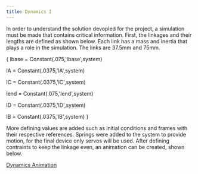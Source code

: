 ```yaml
---
title: Dynamics I
---
```


In order to understand the solution devopled for the project, a simulation must be made that contains critical information. First, the linkages and their lengths are defined as shown below. Each link has a mass and inertia that plays a role in the simulation. The links are 37.5mm and 75mm.

{
lbase = Constant(.075,'lbase',system)

lA = Constant(.0375,'lA',system)

lC = Constant(.0375,'lC',system)

lend = Constant(.075,'lend',system)

lD = Constant(.0375,'lD',system)

lB = Constant(.0375,'lB',system)
}

More defining values are added such as initial conditions and frames with their respective references. Springs were added to the system to provide motion, for the final device only servos will be used. After defining contraints to keep the linkage even, an animation can be created, shown below.

[Dynamics Animation](https://youtu.be/sr3vjlnPuzs)

